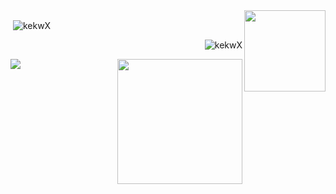 <a href="#">
  <img height=130 align="right" src="https://my-stats-43gk.vercel.app/api/top-langs/?username=kekwX&hide=css,scss&langs_count=10&layout=compact&theme=tokyonight&card_width=130" />
</a>

<p>&nbsp;<img align="center" src="https://github-readme-stats.vercel.app/api?username=kekwx&show_icons=true&theme=tokyonight&locale=en" alt="kekwX" /></p>

<p align="right"> <img src="https://komarev.com/ghpvc/?username=kekwx&label=gestir&color=880eb4&style=plastic" alt="kekwX" /> </p>

<img height=200 align="right" src="https://github-profile-trophy.vercel.app/?username=kekwX&theme=dracula&row=2&column=3" />

<img align="left" src="https://github-readme-streak-stats-git-main-davids-projects-ad77adcc.vercel.app/?user=kekW&theme=tokyonight"/>

